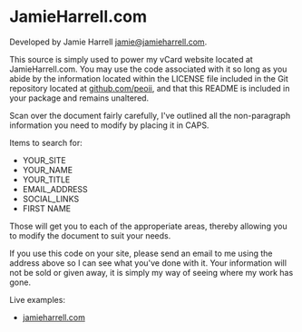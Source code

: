 JamieHarrell.com
================
Developed by Jamie Harrell <jamie@jamieharrell.com>.


This source is simply used to power my vCard website located at JamieHarrell.com.  You may use the 
code associated with it so long as you abide by the information located within the LICENSE file included 
in the Git repository located at [github.com/peoii](https://github.com/peoii/jamieharrell.com), and that 
this README is included in your package and remains unaltered.

Scan over the document fairly carefully, I've outlined all the non-paragraph information you need to modify
by placing it in CAPS.

Items to search for:

* YOUR_SITE
* YOUR_NAME
* YOUR_TITLE
* EMAIL_ADDRESS
* SOCIAL_LINKS
* FIRST NAME

Those will get you to each of the approperiate areas, thereby allowing you to modify the document to suit 
your needs.

If you use this code on your site, please send an email to me using the address above so I can see what 
you've done with it.  Your information will not be sold or given away, it is simply my way of seeing where 
my work has gone.

Live examples:

* [jamieharrell.com](http://www.jamieharrell.com/)
